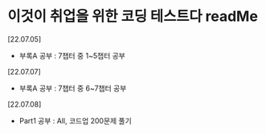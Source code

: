 # 이것이 취업을 위한 코딩 테스트다 readMe

 [22.07.05]

  - 부록A 공부 : 7챕터 중 1~5챕터 공부

 [22.07.07]

  - 부록A 공부 : 7챕터 중 6~7챕터 공부
  
 [22.07.08]
 
  - Part1 공부 : All, 코드업 200문제 풀기 
